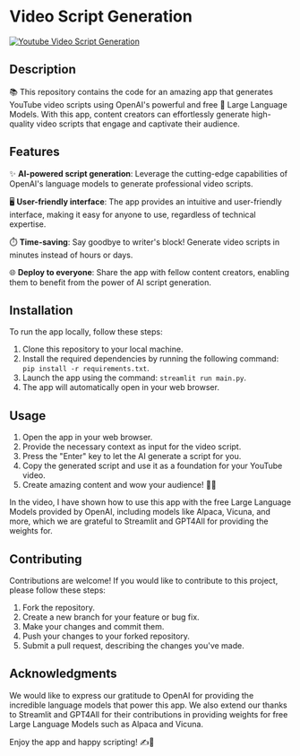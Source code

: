 # Video Script Generation
[![Youtube Video Script Generation](https://github-production-user-asset-6210df.s3.amazonaws.com/135519351/243179875-e2120e96-22c6-4396-bed4-70b05f207f9b.png)](https://youtu.be/uDEL9BzS7l0)

## Description

📚 This repository contains the code for an amazing app that generates YouTube video scripts using OpenAI's powerful and free 🤖 Large Language Models. With this app, content creators can effortlessly generate high-quality video scripts that engage and captivate their audience.

## Features

✨ **AI-powered script generation**: Leverage the cutting-edge capabilities of OpenAI's language models to generate professional video scripts.

🖥️ **User-friendly interface**: The app provides an intuitive and user-friendly interface, making it easy for anyone to use, regardless of technical expertise.

⏱️ **Time-saving**: Say goodbye to writer's block! Generate video scripts in minutes instead of hours or days.

🌐 **Deploy to everyone**: Share the app with fellow content creators, enabling them to benefit from the power of AI script generation.

## Installation

To run the app locally, follow these steps:

1. Clone this repository to your local machine.
2. Install the required dependencies by running the following command: `pip install -r requirements.txt`.
3. Launch the app using the command: `streamlit run main.py`.
4. The app will automatically open in your web browser.

## Usage

1. Open the app in your web browser.
2. Provide the necessary context as input for the video script.
3. Press the "Enter" key to let the AI generate a script for you.
4. Copy the generated script and use it as a foundation for your YouTube video.
5. Create amazing content and wow your audience! 🎥🚀

In the video, I have shown how to use this app with the free Large Language Models provided by OpenAI, including models like Alpaca, Vicuna, and more, which we are grateful to Streamlit and GPT4All for providing the weights for.

## Contributing

Contributions are welcome! If you would like to contribute to this project, please follow these steps:

1. Fork the repository.
2. Create a new branch for your feature or bug fix.
3. Make your changes and commit them.
4. Push your changes to your forked repository.
5. Submit a pull request, describing the changes you've made.

## Acknowledgments

We would like to express our gratitude to OpenAI for providing the incredible language models that power this app. We also extend our thanks to Streamlit and GPT4All for their contributions in providing weights for free Large Language Models such as Alpaca and Vicuna.

Enjoy the app and happy scripting! ✍️🎉
